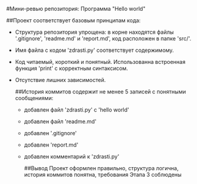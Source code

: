 #Мини-ревью репозитория: Программа "Hello world"

##Проект соответствует базовым принципам кода:
- Структура репозитория упрощена: в корне находятся файлы '.gitignore', 'readme.md' и 'report.md', код расположен в папке 'src/'.
- Имя файла с кодом 'zdrasti.py' соответствует содержимому.
- Код читаемый, короткий и понятный. Использованна встроенная функция 'print' с корректным синтаксисом.
- Отсутствие лишних зависимостей.

  ##История коммитов содержит не менее 5 записей с понятными сообщениями:
  - добавлен файл 'zdrasti.py' с 'hello world'
  - добавлен файл 'readme.md'
  - добавлен '.gitignore'
  - добавлен 'report.md'
  - добавлен комментарий к 'zdrasti.py'

    ##Вывод
    Проект оформлен правильно, структура логична, история коммитов понятна, требования Этапа 3 соблюдены
